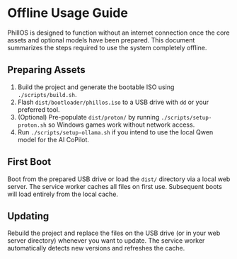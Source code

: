 # Offline Usage Guide

PhillOS is designed to function without an internet connection once the core assets and optional models have been prepared. This document summarizes the steps required to use the system completely offline.

## Preparing Assets

1. Build the project and generate the bootable ISO using `./scripts/build.sh`.
2. Flash `dist/bootloader/phillos.iso` to a USB drive with `dd` or your preferred tool.
3. (Optional) Pre-populate `dist/proton/` by running `./scripts/setup-proton.sh` so Windows games work without network access.
4. Run `./scripts/setup-ollama.sh` if you intend to use the local Qwen model for the AI CoPilot.

## First Boot

Boot from the prepared USB drive or load the `dist/` directory via a local web server. The service worker caches all files on first use. Subsequent boots will load entirely from the local cache.

## Updating

Rebuild the project and replace the files on the USB drive (or in your web server directory) whenever you want to update. The service worker automatically detects new versions and refreshes the cache.

